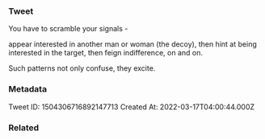 ### Tweet
You have to scramble your signals -

appear interested in another man or woman (the decoy),
then hint at being interested in the target,
then feign indifference,
on and on.

Such patterns not only confuse, they excite.

### Metadata
Tweet ID: 1504306716892147713
Created At: 2022-03-17T04:00:44.000Z

### Related

